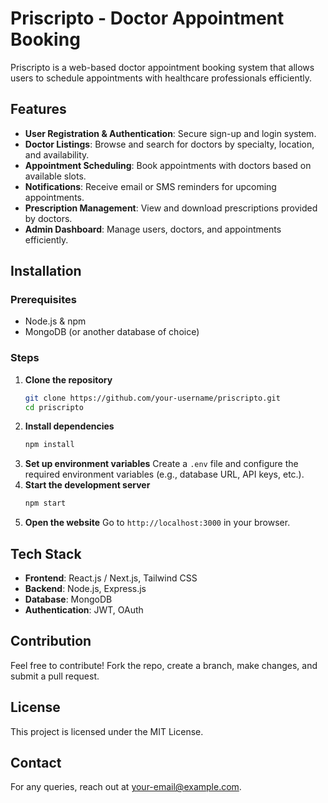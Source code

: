 # Priscripto - Doctor Appointment Booking

Priscripto is a web-based doctor appointment booking system that allows users to schedule appointments with healthcare professionals efficiently.

## Features
- **User Registration & Authentication**: Secure sign-up and login system.
- **Doctor Listings**: Browse and search for doctors by specialty, location, and availability.
- **Appointment Scheduling**: Book appointments with doctors based on available slots.
- **Notifications**: Receive email or SMS reminders for upcoming appointments.
- **Prescription Management**: View and download prescriptions provided by doctors.
- **Admin Dashboard**: Manage users, doctors, and appointments efficiently.

## Installation

### Prerequisites
- Node.js & npm
- MongoDB (or another database of choice)

### Steps
1. **Clone the repository**
   ```bash
   git clone https://github.com/your-username/priscripto.git
   cd priscripto
   ```
2. **Install dependencies**
   ```bash
   npm install
   ```
3. **Set up environment variables**
   Create a `.env` file and configure the required environment variables (e.g., database URL, API keys, etc.).
4. **Start the development server**
   ```bash
   npm start
   ```
5. **Open the website**
   Go to `http://localhost:3000` in your browser.

## Tech Stack
- **Frontend**: React.js / Next.js, Tailwind CSS
- **Backend**: Node.js, Express.js
- **Database**: MongoDB
- **Authentication**: JWT, OAuth

## Contribution
Feel free to contribute! Fork the repo, create a branch, make changes, and submit a pull request.

## License
This project is licensed under the MIT License.

## Contact
For any queries, reach out at [your-email@example.com](mailto:your-email@example.com).
